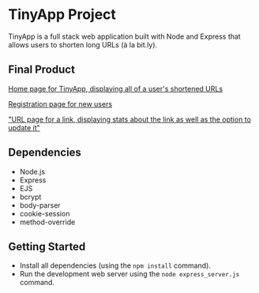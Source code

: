 # TinyApp Project

TinyApp is a full stack web application built with Node and Express that allows users to shorten long URLs (à la bit.ly).

## Final Product

[Home page for TinyApp, displaying all of a user's shortened URLs](./docs/tinyAppMyURLS.png)

[Registration page for new users](./docs/tinyAppRegistration.png)

["URL page for a link, displaying stats about the link as well as the option to update it"](./docs/tinyAppUrlUpdate.png)

## Dependencies

- Node.js
- Express
- EJS
- bcrypt
- body-parser
- cookie-session
- method-override

## Getting Started

- Install all dependencies (using the `npm install` command).
- Run the development web server using the `node express_server.js` command.